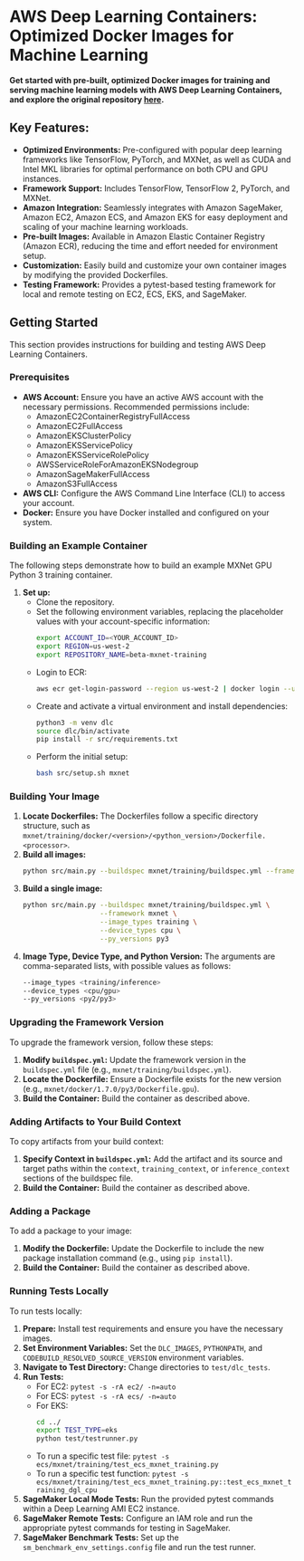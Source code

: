 # AWS Deep Learning Containers: Optimized Docker Images for Machine Learning

**Get started with pre-built, optimized Docker images for training and serving machine learning models with AWS Deep Learning Containers, and explore the original repository [here](https://github.com/aws/deep-learning-containers).**

## Key Features:

*   **Optimized Environments:** Pre-configured with popular deep learning frameworks like TensorFlow, PyTorch, and MXNet, as well as CUDA and Intel MKL libraries for optimal performance on both CPU and GPU instances.
*   **Framework Support:**  Includes TensorFlow, TensorFlow 2, PyTorch, and MXNet.
*   **Amazon Integration:**  Seamlessly integrates with Amazon SageMaker, Amazon EC2, Amazon ECS, and Amazon EKS for easy deployment and scaling of your machine learning workloads.
*   **Pre-built Images:**  Available in Amazon Elastic Container Registry (Amazon ECR), reducing the time and effort needed for environment setup.
*   **Customization:** Easily build and customize your own container images by modifying the provided Dockerfiles.
*   **Testing Framework:** Provides a pytest-based testing framework for local and remote testing on EC2, ECS, EKS, and SageMaker.

## Getting Started

This section provides instructions for building and testing AWS Deep Learning Containers.

### Prerequisites
*   **AWS Account:** Ensure you have an active AWS account with the necessary permissions.  Recommended permissions include:
    *   AmazonEC2ContainerRegistryFullAccess
    *   AmazonEC2FullAccess
    *   AmazonEKSClusterPolicy
    *   AmazonEKSServicePolicy
    *   AmazonEKSServiceRolePolicy
    *   AWSServiceRoleForAmazonEKSNodegroup
    *   AmazonSageMakerFullAccess
    *   AmazonS3FullAccess
*   **AWS CLI:**  Configure the AWS Command Line Interface (CLI) to access your account.
*   **Docker:** Ensure you have Docker installed and configured on your system.

### Building an Example Container

The following steps demonstrate how to build an example MXNet GPU Python 3 training container.

1.  **Set up:**
    *   Clone the repository.
    *   Set the following environment variables, replacing the placeholder values with your account-specific information:
        ```bash
        export ACCOUNT_ID=<YOUR_ACCOUNT_ID>
        export REGION=us-west-2
        export REPOSITORY_NAME=beta-mxnet-training
        ```
    *   Login to ECR:
        ```bash
        aws ecr get-login-password --region us-west-2 | docker login --username AWS --password-stdin $ACCOUNT_ID.dkr.ecr.us-west-2.amazonaws.com
        ```
    *   Create and activate a virtual environment and install dependencies:
        ```bash
        python3 -m venv dlc
        source dlc/bin/activate
        pip install -r src/requirements.txt
        ```
    *   Perform the initial setup:
        ```bash
        bash src/setup.sh mxnet
        ```

### Building Your Image

1.  **Locate Dockerfiles:**  The Dockerfiles follow a specific directory structure, such as `mxnet/training/docker/<version>/<python_version>/Dockerfile.<processor>`.
2.  **Build all images:**
    ```bash
    python src/main.py --buildspec mxnet/training/buildspec.yml --framework mxnet
    ```
3.  **Build a single image:**
    ```bash
    python src/main.py --buildspec mxnet/training/buildspec.yml \
                       --framework mxnet \
                       --image_types training \
                       --device_types cpu \
                       --py_versions py3
    ```
4.  **Image Type, Device Type, and Python Version:** The arguments are comma-separated lists, with possible values as follows:
    ```bash
    --image_types <training/inference>
    --device_types <cpu/gpu>
    --py_versions <py2/py3>
    ```

### Upgrading the Framework Version

To upgrade the framework version, follow these steps:

1.  **Modify `buildspec.yml`:** Update the framework version in the `buildspec.yml` file (e.g., `mxnet/training/buildspec.yml`).
2.  **Locate the Dockerfile:** Ensure a Dockerfile exists for the new version (e.g., `mxnet/docker/1.7.0/py3/Dockerfile.gpu`).
3.  **Build the Container:** Build the container as described above.

### Adding Artifacts to Your Build Context

To copy artifacts from your build context:

1.  **Specify Context in `buildspec.yml`:** Add the artifact and its source and target paths within the `context`, `training_context`, or `inference_context` sections of the buildspec file.
2.  **Build the Container:** Build the container as described above.

### Adding a Package

To add a package to your image:

1.  **Modify the Dockerfile:** Update the Dockerfile to include the new package installation command (e.g., using `pip install`).
2.  **Build the Container:** Build the container as described above.

### Running Tests Locally

To run tests locally:

1.  **Prepare:** Install test requirements and ensure you have the necessary images.
2.  **Set Environment Variables:**  Set the `DLC_IMAGES`, `PYTHONPATH`, and `CODEBUILD_RESOLVED_SOURCE_VERSION` environment variables.
3.  **Navigate to Test Directory:** Change directories to `test/dlc_tests`.
4.  **Run Tests:**
    *   For EC2: `pytest -s -rA ec2/ -n=auto`
    *   For ECS: `pytest -s -rA ecs/ -n=auto`
    *   For EKS:
        ```bash
        cd ../
        export TEST_TYPE=eks
        python test/testrunner.py
        ```
    *   To run a specific test file: `pytest -s ecs/mxnet/training/test_ecs_mxnet_training.py`
    *   To run a specific test function:  `pytest -s ecs/mxnet/training/test_ecs_mxnet_training.py::test_ecs_mxnet_training_dgl_cpu`
5.  **SageMaker Local Mode Tests:**  Run the provided pytest commands within a Deep Learning AMI EC2 instance.
6.  **SageMaker Remote Tests:** Configure an IAM role and run the appropriate pytest commands for testing in SageMaker.
7.  **SageMaker Benchmark Tests:** Set up the `sm_benchmark_env_settings.config` file and run the test runner.